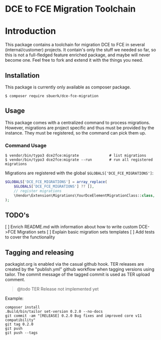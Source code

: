DCE to FCE Migration Toolchain
==============================

# Introduction

This package contains a toolchain for migration DCE to FCE in several (internal/customer) projects.
It contain's only the stuff we needed so far, so this is not a full-fledged feature enriched package,
and maybe will never become one. Feel free to fork and extend it with the things you need.

## Installation

This package is currently only available as composer package.

```shell
$ composer require sbuerk/dce-fce-migration
```

## Usage

This package comes with a centralized command to process migrations. However, migrations are project specific and thus
must be provided by the instance. They must be registered, so the command can pick them up.

### Command Usage

```shell
$ vendor/bin/typo3 dce2fce:migrate              # list migrations
$ vendor/bin/typo3 dce2fce:migrate --run        # run all registered migrations
```

Migrations are registered with the global `$GLOBALS['DCE_FCE_MIGRATIONS']`:

```php
$GLOBALS['DCE_FCE_MIGRATIONS'] = array_replace(
    $GLOBALS['DCE_FCE_MIGRATIONS'] ?? [],
    // register migrations
    \Vendor\Extension\Migrations\YourDceElementMigrationClass::class,
);
```

## TODO's

[ ] Enrich README.md with information about how to write custom DCE->FCE Migration sets
[ ] Explain basic migration sets templates
[ ] Add tests to cover the functionality

## Tagging and releasing

packagist.org is enabled via the casual github hook. TER releases are created by the "publish.yml" github workflow when tagging versions using tailor. The commit message of the tagged commit is used as TER upload comment.

> @todo TER Release not implemented yet

Example:

```shell
composer install
.Build/bin/tailor set-version 0.2.0 --no-docs
git commit -am "[RELEASE] 0.2.0 Bug fixes and improved core v11 compatibility"
git tag 0.2.0
git push
git push --tags
```

